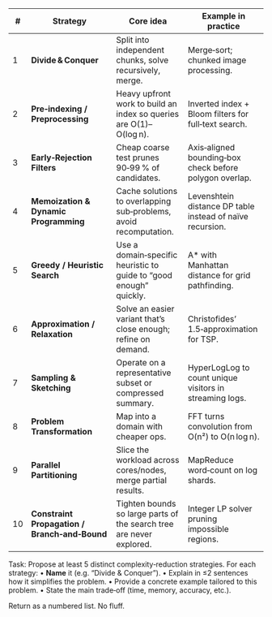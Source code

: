 | #  | Strategy                                      | Core idea                                                            | Example in practice                                       |
| -- | --------------------------------------------- | -------------------------------------------------------------------- | --------------------------------------------------------- |
| 1  | **Divide & Conquer**                          | Split into independent chunks, solve recursively, merge.             | Merge‑sort; chunked image processing.                     |
| 2  | **Pre‑indexing / Preprocessing**              | Heavy upfront work to build an index so queries are O(1)–O(log n).   | Inverted index + Bloom filters for full‑text search.      |
| 3  | **Early‑Rejection Filters**                   | Cheap coarse test prunes 90‑99 % of candidates.                      | Axis‑aligned bounding‑box check before polygon overlap.   |
| 4  | **Memoization & Dynamic Programming**         | Cache solutions to overlapping sub‑problems, avoid recomputation.    | Levenshtein distance DP table instead of naïve recursion. |
| 5  | **Greedy / Heuristic Search**                 | Use a domain‑specific heuristic to guide to “good enough” quickly.   | A\* with Manhattan distance for grid pathfinding.         |
| 6  | **Approximation / Relaxation**                | Solve an easier variant that’s close enough; refine on demand.       | Christofides’ 1.5‑approximation for TSP.                  |
| 7  | **Sampling & Sketching**                      | Operate on a representative subset or compressed summary.            | HyperLogLog to count unique visitors in streaming logs.   |
| 8  | **Problem Transformation**                    | Map into a domain with cheaper ops.                                  | FFT turns convolution from O(n²) to O(n log n).           |
| 9  | **Parallel Partitioning**                     | Slice the workload across cores/nodes, merge partial results.        | MapReduce word‑count on log shards.                       |
| 10 | **Constraint Propagation / Branch‑and‑Bound** | Tighten bounds so large parts of the search tree are never explored. | Integer LP solver pruning impossible regions.             |

Task: Propose at least 5 distinct complexity‑reduction strategies.
For each strategy:
• **Name** it (e.g. “Divide & Conquer”).
• Explain in ≤2 sentences how it simplifies the problem.
• Provide a concrete example tailored to this problem.
• State the main trade‑off (time, memory, accuracy, etc.).

Return as a numbered list. No fluff.
